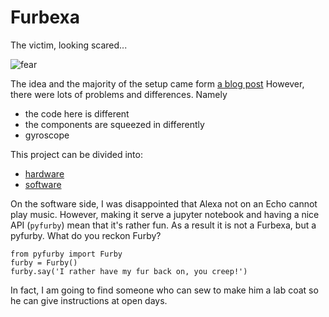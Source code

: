# Furbexa

The victim, looking scared...

![fear](images/fear.JPG)

The idea and the majority of the setup came form [a blog post](https://howchoo.com/g/otewzwmwnzb/amazon-echo-furby-using-raspberry-pi-furlexa)
However, there were lots of problems and differences.
Namely

* the code here is different
* the components are squeezed in differently
* gyroscope

This project can be divided into:

* [hardware](hardware.md)
* [software](software.md)

On the software side, I was disappointed that Alexa not on an Echo cannot play music.
However, making it serve a jupyter notebook and having a nice API (`pyfurby`) mean that it's rather fun.
As a result it is not a Furbexa, but a pyfurby. What do you reckon Furby?

    from pyfurby import Furby
    furby = Furby()
    furby.say('I rather have my fur back on, you creep!')

In fact, I am going to find someone who can sew to make him a lab coat so he can give instructions at open days.
